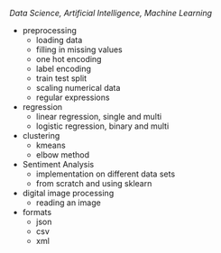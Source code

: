 *Data Science, Artificial Intelligence, Machine Learning*

- preprocessing
  - loading data
  - filling in missing values
  - one hot encoding
  - label encoding
  - train test split
  - scaling numerical data
  - regular expressions
- regression
  - linear regression, single and multi
  - logistic regression, binary and multi
- clustering
  - kmeans
  - elbow method
- Sentiment Analysis
  - implementation on different data sets
  - from scratch and using sklearn
- digital image processing
  - reading an image
- formats
  - json
  - csv
  - xml
